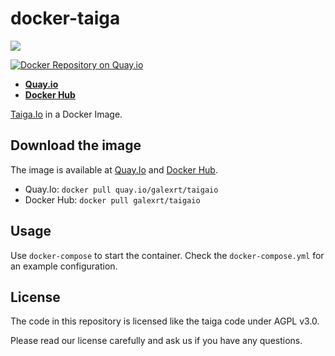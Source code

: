 # docker-taiga
[![](https://images.microbadger.com/badges/image/galexrt/taigaio.svg)](https://microbadger.com/images/galexrt/taigaio "Get your own image badge on microbadger.com")

[![Docker Repository on Quay.io](https://quay.io/repository/galexrt/taigaio/status "Docker Repository on Quay.io")](https://quay.io/repository/galexrt/zulip)
* [**Quay.io**](https://quay.io/repository/galexrt/taigaio)
* [**Docker Hub**](https://hub.docker.com/r/galexrt/taigaio)

[Taiga.Io](https://taiga.io/) in a Docker Image.

## Download the image
The image is available at [Quay.Io](https://quay.io/) and [Docker Hub](https://hub.docker.com/).

* Quay.Io: `docker pull quay.io/galexrt/taigaio`
* Docker Hub: `docker pull galexrt/taigaio`

## Usage

Use `docker-compose` to start the container.
Check the `docker-compose.yml` for an example configuration.

## License
The code in this repository is licensed like the taiga code under AGPL v3.0.

Please read our license carefully and ask us if you have any questions.
